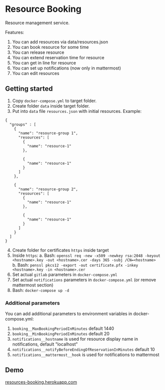 # Resource Booking

Resource management service. 

Features:
1. You can add resources via data/resources.json
2. You can book resource for some time
3. You can release resource
4. You can extend reservation time for resource
5. You can get in line for resource
6. You can set up notifications (now only in mattermost)
7. You can edit resources

## Getting started

1. Copy `docker-compose.yml` to target folder.
2. Create folder `data` inside target folder.
3. Put into `data` file `resources.json` with initial resources. Example:
```
{
  "groups" : [
    {
      "name": "resource-group 1",
      "resources": [
        {
          "name": "resource-1"
        },
        
        {
          "name": "resource-1"
        }
      ]
    },

    {
      "name": "resource-group 2",
      "resources": [
        {
          "name": "resource-1"
        },
        
        {
          "name": "resource-1"
        }
      ]
    }
  ]
}

```
4. Create folder for certificates `https` inside target
5. Inside `https`:
  a. Bash: `openssl req -new -x509 -newkey rsa:2048 -keyout <hostname>.key -out <hostname>.cer -days 365 -subj /CN=<hostname>`
  b. Bash: `penssl pkcs12 -export -out certificate.pfx -inkey <hostname>.key -in <hostname>.cer`
6. Set actual `gitlab` parameters in `docker-compose.yml`
7. Set actual `notifications` parameters in `docker-compose.yml` (or remove mattermost section)
8. Bash: `docker-compose up -d`

### Additional parameters

You can add additional parameters to environment variables in docker-compose.yml:
1. `booking__MaxBookingPeriodInMinutes` default 1440
2. `booking__MinBookingPeriodInMinutes` default 20
3. `notifications__hostname` is used for resource display name in notifications, default "localhost"
4. `notifications__notifyBeforeEndingOfReservationInMinutes` default 10
5. `notifications__mattermost__hook` is used for notifications to mattermost


## Demo 
[resources-booking.herokuapp.com](http://resources-booking.herokuapp.com)
